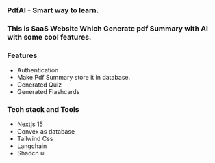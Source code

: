 ### PdfAI - Smart way to learn.

### This is SaaS Website Which Generate pdf Summary with AI with some cool features.

### Features

- Authentication
- Make Pdf Summary store it in database.
- Generated Quiz
- Generated Flashcards

### Tech stack and Tools

- Nextjs 15
- Convex as database
- Tailwind Css
- Langchain
- Shadcn ui
